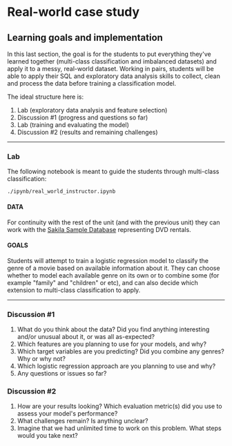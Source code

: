 # Real-world case study

## Learning goals and implementation
In this last section, the goal is for the students to put everything they've learned together (multi-class classification and imbalanced datasets) and apply it to
a messy, real-world dataset. Working in pairs, students will be able to apply their SQL and exploratory data analysis skills to collect, clean and process the data 
before training a classification model.

The ideal structure here is: 
1. Lab (exploratory data analysis and feature selection)
2. Discussion #1 (progress and questions so far)
3. Lab (training and evaluating the model)
4. Discussion #2 (results and remaining challenges)

---
### Lab

The following notebook is meant to guide the students through multi-class classification:

`./ipynb/real_world_instructor.ipynb`

#### DATA
For continuity with the rest of the unit (and with the previous unit) they can work with the 
[Sakila Sample Database](https://dev.mysql.com/doc/sakila/en/sakila-structure.html) representing DVD rentals.

#### GOALS
Students will attempt to train a logistic regression model to classify the genre of a movie based on available information about it. 
They can choose whether to model each available genre on its own or to combine some (for example "family" and "children" or etc), and can also
decide which extension to multi-class classification to apply.

---

### Discussion #1
1. What do you think about the data? Did you find anything interesting and/or unusual about it, or was all as-expected?
2. Which features are you planning to use for your models, and why?
3. Which target variables are you predicting? Did you combine any genres? Why or why not?
4. Which logistic regression approach are you planning to use and why?
5. Any questions or issues so far?

### Discussion #2
1. How are your results looking? Which evaluation metric(s) did you use to assess your model's performance?
2. What challenges remain? Is anything unclear?
3. Imagine that we had unlimited time to work on this problem. What steps would you take next? 

